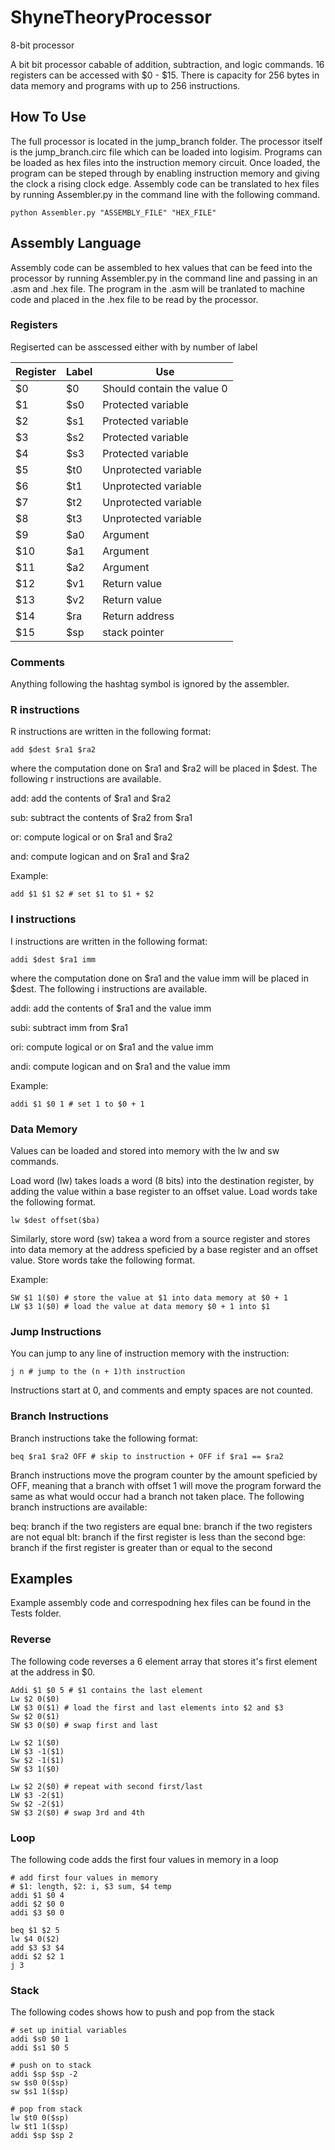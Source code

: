 # ShyneTheoryProcessor
8-bit processor 

A bit bit processor cabable of addition, subtraction, and logic commands. 16 registers can be accessed with $0 - $15. There is capacity for 256 bytes in data memory and programs with up to 256 instructions. 

## How To Use 
The full processor is located in the jump_branch folder. The processor itself is the jump_branch.circ file which can be loaded into logisim. Programs can be loaded as hex files into the instruction memory circuit. Once loaded, the program can be steped through by enabling instruction memory and giving the clock a rising clock edge. Assembly code can be translated to hex files by running Assembler.py in the command line with the following command. 

````
python Assembler.py "ASSEMBLY_FILE" "HEX_FILE"
```` 

## Assembly Language 
Assembly code can be assembled to hex values that can be feed into the processor by running Assembler.py in the command line and passing in an .asm and .hex file. The program in the .asm will be tranlated to machine code and placed in the .hex file to be read by the processor. 

### Registers 
Regiserted can be asscessed either with by number of label

| Register | Label | Use |
| ------------- | ------------- | ------------- |
$0 | $0 | Should contain the value 0 
$1  |$s0 | Protected variable
$2 |$s1 | Protected variable
$3 |$s2 | Protected variable
$4 |$s3 | Protected variable
$5 |$t0 | Unprotected variable
$6 |$t1 | Unprotected variable
$7 |$t2 | Unprotected variable
$8  |$t3 | Unprotected variable
$9 |$a0 | Argument 
$10 |$a1 | Argument
$11 |$a2 | Argument
$12 |$v1 | Return value 
$13 |$v2 | Return value 
$14 |$ra | Return address
$15 |$sp | stack pointer

### Comments 
Anything following the hashtag symbol is ignored by the assembler. 

###  R instructions 
R instructions are written in the following format: 

````
add $dest $ra1 $ra2
```` 

where the computation done on $ra1 and $ra2 will be placed in $dest. The following r instructions are available. 


add: add the contents of $ra1 and $ra2

sub: subtract the contents of $ra2 from $ra1 

or: compute logical or on $ra1 and $ra2 

and: compute logican and on $ra1 and $ra2 

Example: 
````
add $1 $1 $2 # set $1 to $1 + $2 
```` 

###  I instructions 
I instructions are written in the following format: 

````
addi $dest $ra1 imm
```` 

where the computation done on $ra1 and the value imm will be placed in $dest. The following i instructions are available. 


addi: add the contents of $ra1 and the value imm

subi: subtract imm from $ra1

ori: compute logical or on $ra1 and the value imm 

andi: compute logican and on $ra1 and the value imm

Example: 
````
addi $1 $0 1 # set 1 to $0 + 1 
```` 

### Data Memory 
Values can be loaded and stored into memory with the lw and sw commands. 

Load word (lw) takes loads a word (8 bits) into the destination register, by adding the value within a base register to an offset value. Load words take the following format. 
````
lw $dest offset($ba)
```` 

Similarly, store word (sw) takea a word from a source register and stores into data memory at the address speficied by a base register and an offset value. Store words take the following format. 

Example: 
````
SW $1 1($0) # store the value at $1 into data memory at $0 + 1 
LW $3 1($0) # load the value at data memory $0 + 1 into $1 
````

### Jump Instructions 
You can jump to any line of instruction memory with the instruction:  
````
j n # jump to the (n + 1)th instruction  
````

Instructions start at 0, and comments and empty spaces are not counted. 

### Branch Instructions 
Branch instructions take the following format: 
````
beq $ra1 $ra2 OFF # skip to instruction + OFF if $ra1 == $ra2 
````

Branch instructions move the program counter by the amount speficied by OFF, meaning that a branch with offset 1 will move the program forward the same as what would occur had a branch not taken place. The following branch instructions are available: 

beq: branch if the two registers are equal 
bne: branch if the two registers are not equal 
blt: branch if the first register is less than the second 
bge: branch if the first register is greater than or equal to the second 


## Examples 
Example assembly code and correspodning hex files can be found in the Tests folder. 

### Reverse 
The following code reverses a 6 element array that stores it's first element at the address in $0. 

````
Addi $1 $0 5 # $1 contains the last element  
Lw $2 0($0)  
LW $3 0($1) # load the first and last elements into $2 and $3 
Sw $2 0($1) 
SW $3 0($0) # swap first and last 

Lw $2 1($0)  
LW $3 -1($1) 
Sw $2 -1($1) 
SW $3 1($0)  

Lw $2 2($0) # repeat with second first/last 
LW $3 -2($1) 
Sw $2 -2($1)  
SW $3 2($0) # swap 3rd and 4th  
````

### Loop
The following code adds the first four values in memory in a loop 

```` 
# add first four values in memory
# $1: length, $2: i, $3 sum, $4 temp 
addi $1 $0 4 
addi $2 $0 0
addi $3 $0 0 

beq $1 $2 5  
lw $4 0($2)
add $3 $3 $4 
addi $2 $2 1 
j 3 
````

### Stack 
The following codes shows how to push and pop from the stack 

````
# set up initial variables 
addi $s0 $0 1 
addi $s1 $0 5 

# push on to stack 
addi $sp $sp -2 
sw $s0 0($sp)
sw $s1 1($sp)

# pop from stack 
lw $t0 0($sp)
lw $t1 1($sp)
addi $sp $sp 2 
```` 





